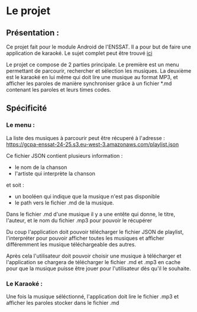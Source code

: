 # Le projet

## Présentation :

Ce projet fait pour le module Android de l'ENSSAT. Il a pour but de faire une application de karaoké. Le sujet complet peut être trouvé [ici](https://gcpa-enssat-24-25.s3.eu-west-3.amazonaws.com/index.html)

Le projet ce compose de 2 parties principale. Le première est un menu permettant de parcourir, rechercher et sélection les musiques. La deuxième est le karaoké en lui même qui doit lire une musique au format MP3, et afficher les paroles de manière synchroniser grâce à un fichier *.md contenant les paroles et leurs times codes.


## Spécificité

### Le menu :

La liste des musiques à parcourir peut être récuperé à l'adresse : https://gcpa-enssat-24-25.s3.eu-west-3.amazonaws.com/playlist.json

Ce fichier JSON contient plusieurs information :
- le nom de la chanson
- l'artiste qui interprète la chanson

et soit :
- un booléen qui indique que la musique n'est pas disponible 
- le path vers le fichier .md de la musique.

Dans le fichier .md d'une musique il y a une entête qui donne, le titre, l'auteur, et le nom du fichier .mp3 pour pouvoir le récupérer

Du coup l'application doit pouvoir télécharger le fichier JSON de playlist, l'interpréter pour pouvoir afficher toutes les musiques et afficher différemment les musique téléchargeable des autres. 

Après cela l'utilisateur doit pouvoir choisir une musique à télécharger et l'application se chargera de télécharger le fichier .md et .mp3 en cache pour que la musique puisse être jouer pour l'utilisateur dès qu'il le souhaite.


### Le Karaoké :

Une fois la musique séléctionné, l'application doit lire le fichier .mp3 et afficher les paroles stocker dans le fichier .md 